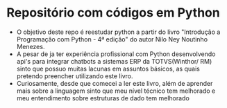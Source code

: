 # Repositório com códigos em Python

- O objetivo deste repo é reestudar python a partir do livro "Introdução a Programação com Python - 4ª edição" do autor Nilo Ney Noutinho Menezes.
- A pesar de ja ter experiência profissional com Python desenvolvendo api's para integrar chatbots a sistemas ERP da TOTVS(Winthor/ RM) sinto que possuo muitas lacunas em assuntos básicos, as quais pretendo preencher utilizando este livro.
- Curiosamente, desde que comecei a ler este livro, além de aprender mais sobre a linguagem sinto que meu nível técnico tem melhorado e meu entendimento sobre estruturas de dado tem melhorado
